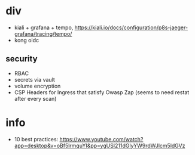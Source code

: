 # div
- kiali + grafana + tempo, https://kiali.io/docs/configuration/p8s-jaeger-grafana/tracing/tempo/
- kong oidc

## security
- RBAC
- secrets via vault
- volume encryption
- CSP Headers for Ingress that satisfy Owasp Zap (seems to need restat after every scan)
                                                                                               
# info
- 10 best practices: https://www.youtube.com/watch?app=desktop&v=oBf5lrmquYI&pp=ygUSI211dGlyYW9rdWJlcm5ldGVz
